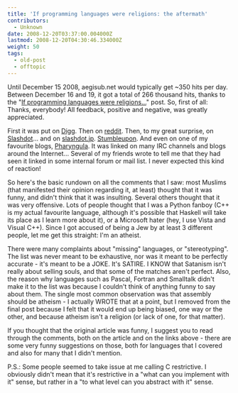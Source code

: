 ```yaml
---
title: 'If programming languages were religions: the aftermath'
contributors:
  - Unknown
date: 2008-12-20T03:37:00.004000Z
lastmod: 2008-12-20T04:30:46.334000Z
weight: 50
tags:
  - old-post
  - offtopic
---
```


Until December 15 2008, aegisub.net would typically get ~350 hits per day. Between December 16 and 19, it got a total of 266 thousand hits, thanks to the "[If programming languages were religions...](/blog/if-programming-languages-were-religions/)" post. So, first of all: Thanks, everybody! All feedback, positive and negative, was greatly appreciated.

First it was put on [Digg](http://digg.com/programming/If_programming_languages_were_religions). Then on [reddit](http://www.reddit.com/r/programming/comments/7juuy/if_programming_languages_were_religions/). Then, to my great surprise, on [Slashdot](http://entertainment.slashdot.org/article.pl?sid=08/12/17/1329209)... and on [slashdot.jp](http://slashdot.jp/developers/08/12/19/032237.shtml). [Stumbleupon](http://www.stumbleupon.com/url/www.aegisub.net/2008/12/if-programming-languages-were-religions.html). And even on one of my favourite blogs, [Pharyngula](https://scienceblogs.com/pharyngula/2008/12/19/if-programming-languages-were). It was linked on many IRC channels and blogs around the Internet... Several of my friends wrote to tell me that they had seen it linked in some internal forum or mail list. I never expected this kind of reaction!

So here's the basic rundown on all the comments that I saw: most Muslims (that manifested their opinion regarding it, at least) thought that it was funny, and didn't think that it was insulting. Several others thought that it was very offensive. Lots of people thought that I was a Python fanboy (C++ is my actual favourite language, although it's possible that Haskell will take its place as I learn more about it), or a Microsoft hater (hey, I use Vista and Visual C++). Since I got accused of being a Jew by at least 3 different people, let me get this straight: I'm an atheist.

There were many complaints about "missing" languages, or "stereotyping". The list was never meant to be exhaustive, nor was it meant to be perfectly accurate - it's meant to be a JOKE. It's SATIRE. I KNOW that Satanism isn't really about selling souls, and that some of the matches aren't perfect. Also, the reason why languages such as Pascal, Fortran and Smalltalk didn't make it to the list was because I couldn't think of anything funny to say about them. The single most common observation was that assembly should be atheism - I actually WROTE that at a point, but I removed from the final post because I felt that it would end up being biased, one way or the other, and because atheism isn't a religion (or lack of one, for that matter).

If you thought that the original article was funny, I suggest you to read through the comments, both on the article and on the links above - there are some very funny suggestions on those, both for languages that I covered and also for many that I didn't mention.

P.S.: Some people seemed to take issue at me calling C restrictive. I obviously didn't mean that it's restrictive in a "what can you implement with it" sense, but rather in a "to what level can you abstract with it" sense.
